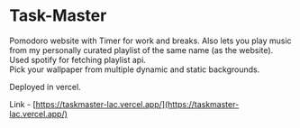 # Task-Master
Pomodoro website with Timer for work and breaks.
Also lets you play music from my personally curated playlist of the same name (as the website).<br>
Used spotify for fetching playlist api.<br>
Pick your wallpaper from multiple dynamic and static backgrounds.<br>
<p>Deployed in vercel.</p>

Link -  [https://taskmaster-lac.vercel.app/](https://taskmaster-lac.vercel.app/)
